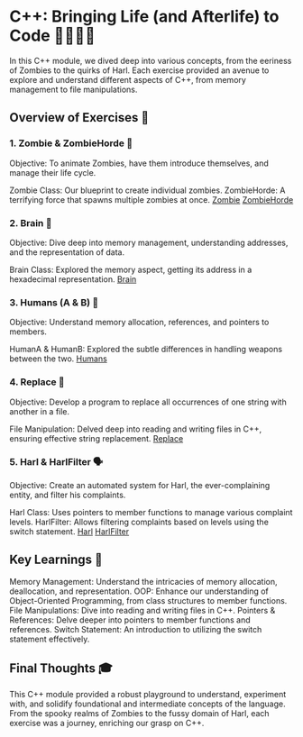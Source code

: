 # C++: Bringing Life (and Afterlife) to Code 🎉🧠🧟‍♂️
In this C++ module, we dived deep into various concepts, from the eeriness of Zombies to the quirks of Harl. Each exercise provided an avenue to explore and understand different aspects of C++, from memory management to file manipulations.

## Overview of Exercises 📜
### 1. Zombie & ZombieHorde 🧟
Objective: To animate Zombies, have them introduce themselves, and manage their life cycle.

Zombie Class: Our blueprint to create individual zombies.
ZombieHorde: A terrifying force that spawns multiple zombies at once.
[Zombie](https://github.com/joao-per/CPP-Modules/tree/master/CPP01/ex00)
[ZombieHorde](https://github.com/joao-per/CPP-Modules/tree/master/CPP01/ex01)

### 2. Brain 🧠
Objective: Dive deep into memory management, understanding addresses, and the representation of data.

Brain Class: Explored the memory aspect, getting its address in a hexadecimal representation.
[Brain](https://github.com/joao-per/CPP-Modules/tree/master/CPP01/ex02)

### 3. Humans (A & B) 🧑
Objective: Understand memory allocation, references, and pointers to members.

HumanA & HumanB: Explored the subtle differences in handling weapons between the two.
[Humans](https://github.com/joao-per/CPP-Modules/tree/master/CPP01/ex03)

### 4. Replace 🔀
Objective: Develop a program to replace all occurrences of one string with another in a file.

File Manipulation: Delved deep into reading and writing files in C++, ensuring effective string replacement.
[Replace](https://github.com/joao-per/CPP-Modules/tree/master/CPP01/ex04)

### 5. Harl & HarlFilter 🗣️
Objective: Create an automated system for Harl, the ever-complaining entity, and filter his complaints.

Harl Class: Uses pointers to member functions to manage various complaint levels.
HarlFilter: Allows filtering complaints based on levels using the switch statement.
[Harl](https://github.com/joao-per/CPP-Modules/tree/master/CPP01/ex05)
[HarlFilter](https://github.com/joao-per/CPP-Modules/tree/master/CPP01/ex06)

## Key Learnings 📘
Memory Management: Understand the intricacies of memory allocation, deallocation, and representation.
OOP: Enhance our understanding of Object-Oriented Programming, from class structures to member functions.
File Manipulations: Dive into reading and writing files in C++.
Pointers & References: Delve deeper into pointers to member functions and references.
Switch Statement: An introduction to utilizing the switch statement effectively.

## Final Thoughts 🎓
This C++ module provided a robust playground to understand, experiment with, and solidify foundational and intermediate concepts of the language. From the spooky realms of Zombies to the fussy domain of Harl, each exercise was a journey, enriching our grasp on C++.